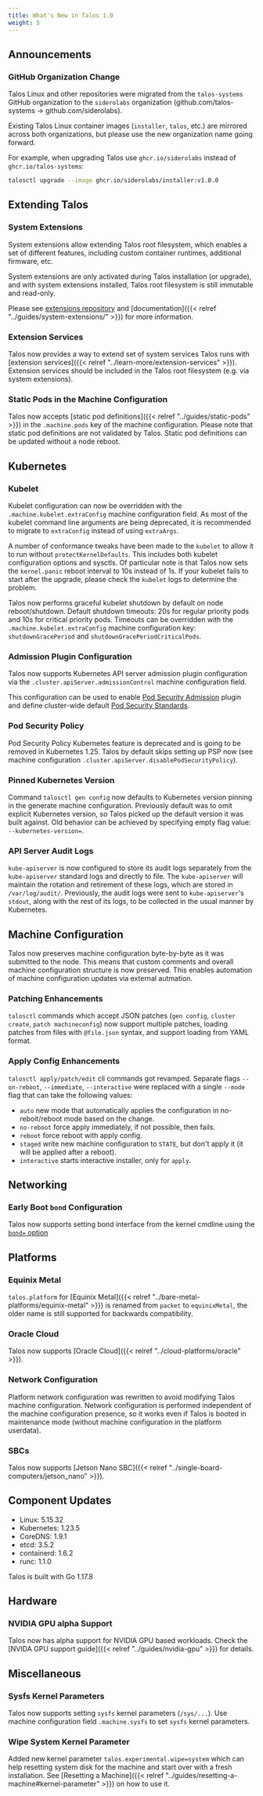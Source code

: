 ```yaml
---
title: What's New in Talos 1.0
weight: 5
---
```


## Announcements

### GitHub Organization Change

Talos Linux and other repositories were migrated from the `talos-systems` GitHub organization
to the `siderolabs` organization (github.com/talos-systems -> github.com/siderolabs).

Existing Talos Linux container images (`installer`, `talos`, etc.) are mirrored across both organizations,
but please use the new organization name going forward.

For example, when upgrading Talos use `ghcr.io/siderolabs` instead of `ghcr.io/talos-systems`:

```bash
talosctl upgrade --image ghcr.io/siderolabs/installer:v1.0.0
```

## Extending Talos

### System Extensions

System extensions allow extending Talos root filesystem, which enables a set of different features, including custom
container runtimes, additional firmware, etc.

System extensions are only activated during Talos installation (or upgrade), and with system extensions installed, Talos
root filesystem is still immutable and read-only.

Please see [extensions repository](https://github.com/talos-systems/extensions) and [documentation]({{< relref "../guides/system-extensions/" >}}) for more information.

### Extension Services

Talos now provides a way to extend set of system services Talos runs with [extension services]({{< relref "../learn-more/extension-services" >}}).
Extension services should be included in the Talos root filesystem (e.g. via system extensions).

### Static Pods in the Machine Configuration

Talos now accepts [static pod definitions]({{< relref "../guides/static-pods" >}}) in the `.machine.pods` key of the machine configuration.
Please note that static pod definitions are not validated by Talos.
Static pod definitions can be updated without a node reboot.

## Kubernetes

### Kubelet

Kubelet configuration can now be overridden with the `.machine.kubelet.extraConfig` machine configuration field.
As most of the kubelet command line arguments are being deprecated, it is recommended to migrate to `extraConfig`
instead of using `extraArgs`.

A number of conformance tweaks have been made to the `kubelet` to allow it to run without
`protectKernelDefaults`.
This includes both kubelet configuration options and sysctls.
Of particular note is that Talos now sets the `kernel.panic` reboot interval to 10s instead of 1s.
If your kubelet fails to start after the upgrade, please check the `kubelet` logs to determine the problem.

Talos now performs graceful kubelet shutdown by default on node reboot/shutdown.
Default shutdown timeouts: 20s for regular priority pods and 10s for critical priority pods.
Timeouts can be overridden with the `.machine.kubelet.extraConfig` machine configuration key:
`shutdownGracePeriod` and `shutdownGracePeriodCriticalPods`.

### Admission Plugin Configuration

Talos now supports Kubernetes API server admission plugin configuration via the `.cluster.apiServer.admissionControl` machine configuration field.

This configuration can be used to enable [Pod Security Admission](https://kubernetes.io/docs/concepts/security/pod-security-admission/) plugin and
define cluster-wide default [Pod Security Standards](https://kubernetes.io/docs/concepts/security/pod-security-standards/).

### Pod Security Policy

Pod Security Policy Kubernetes feature is deprecated and is going to be removed in Kubernetes 1.25.
Talos by default skips setting up PSP now (see machine configuration `.cluster.apiServer.disablePodSecurityPolicy`).

### Pinned Kubernetes Version

Command `talosctl gen config` now defaults to Kubernetes version pinning in the generate machine configuration.
Previously default was to omit explicit Kubernetes version, so Talos picked up the default version it was built against.
Old behavior can be achieved by specifying empty flag value: `--kubernetes-version=`.

### API Server Audit Logs

`kube-apiserver` is now configured to store its audit logs separately from the `kube-apiserver` standard logs and directly to file.
The `kube-apiserver` will maintain the rotation and retirement of these logs, which are stored in `/var/log/audit/`.
Previously, the audit logs were sent to `kube-apiserver`'s `stdout`, along with the rest of its logs, to be collected in the usual manner by Kubernetes.

## Machine Configuration

Talos now preserves machine configuration byte-by-byte as it was submitted to the node.
This means that custom comments and overall machine configuration structure is now preserved.
This enables automation of machine configuration updates via external autmation.

### Patching Enhancements

`talosctl` commands which accept JSON patches (`gen config`, `cluster create`, `patch machineconfig`) now support multiple patches, loading patches
from files with `@file.json` syntax, and support loading from YAML format.

### Apply Config Enhancements

`talosctl apply/patch/edit` cli commands got revamped.
Separate flags `--on-reboot`, `--immediate`, `--interactive` were replaced
with a single `--mode` flag that can take the following values:

- `auto` new mode that automatically applies the configuration in no-reboit/reboot mode based on the change.
- `no-reboot` force apply immediately, if not possible, then fails.
- `reboot` force reboot with apply config.
- `staged` write new machine configuration to `STATE`, but don't apply it (it will be applied after a reboot).
- `interactive` starts interactive installer, only for `apply`.

## Networking

### Early Boot `bond` Configuration

Talos now supports setting bond interface from the kernel cmdline using the [`bond=` option](https://man7.org/linux/man-pages/man7/dracut.cmdline.7.html)

## Platforms

### Equinix Metal

`talos.platform` for [Equinix Metal]({{< relref "../bare-metal-platforms/equinix-metal" >}}) is renamed from `packet` to `equinixMetal`, the older name is still supported for backwards compatibility.

### Oracle Cloud

Talos now supports [Oracle Cloud]({{< relref "../cloud-platforms/oracle" >}}).

### Network Configuration

Platform network configuration was rewritten to avoid modifying Talos machine configuration.
Network configuration is performed independent of the machine configuration presence, so it works
even if Talos is booted in maintenance mode (without machine configuration in the platform userdata).

### SBCs

Talos now supports [Jetson Nano SBC]({{< relref "../single-board-computers/jetson_nano" >}}).

## Component Updates

- Linux: 5.15.32
- Kubernetes: 1.23.5
- CoreDNS: 1.9.1
- etcd: 3.5.2
- containerd: 1.6.2
- runc: 1.1.0

Talos is built with Go 1.17.8

## Hardware

### NVIDIA GPU alpha Support

Talos now has alpha support for NVIDIA GPU based workloads.
Check the [NVIDA GPU support guide]({{< relref "../guides/nvidia-gpu" >}}) for details.

## Miscellaneous

### Sysfs Kernel Parameters

Talos now supports setting `sysfs` kernel parameters  (`/sys/...`).
Use machine configuration field `.machine.sysfs` to set `sysfs` kernel parameters.

### Wipe System Kernel Parameter

Added new kernel parameter `talos.experimental.wipe=system` which can help resetting system disk for the machine
and start over with a fresh installation.
See [Resetting a Machine]({{< relref "../guides/resetting-a-machine#kernel-parameter" >}}) on how to use it.
